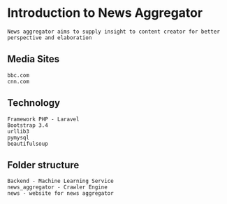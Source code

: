 # Introduction to News Aggregator

	News aggregator aims to supply insight to content creator for better perspective and elaboration

## Media Sites

	bbc.com
	cnn.com

## Technology

    Framework PHP - Laravel
	Bootstrap 3.4
	urllib3
	pymysql
	beautifulsoup
	
## Folder structure
	
	Backend - Machine Learning Service
	news_aggregator - Crawler Engine
	news - website for news aggregator